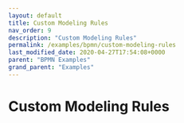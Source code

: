 ```yaml
---
layout: default
title: Custom Modeling Rules
nav_order: 9
description: "Custom Modeling Rules"
permalink: /examples/bpmn/custom-modeling-rules
last_modified_date: 2020-04-27T17:54:08+0000
parent: "BPMN Examples"
grand_parent: "Examples"
---
```


# Custom Modeling Rules
